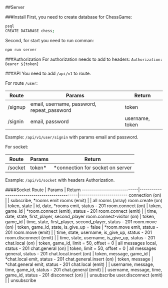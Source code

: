 ##Server 

###Install
First, you need to create database for ChessGame:
```sh
psql
CREATE DATABASE chess;
```

Second, for start you need to run comman:
```sh
npm run server
```



###Authorization
For authorization needs to add to headers:
`Authorization: Bearer ${token}`



###API
You need to add `/api/v1` to route.

For route `/user`:

Route   | Params                                        | Return
--------|-----------------------------------------------|------------------------
/signup | email, username, password, repeat_password    | token
/signin | email, password                               | username, token


Example: `/api/v1/user/signin` with params email and password.


For socket:

Route   | Params                                        | Return
--------|-----------------------------------------------|------------------------
/socket | token*                                        | *connection for socket on server

Example: `/api/v1/socket` with headers Authorization.


####Socket
Route                       | Params                                        | Return
----------------------------|-----------------------------------------------|------------------------
connection (on)             |                                               | subscribe, *rooms emit
rooms (emit)                |                                               | all rooms (array)
room.create (on)            | token, state                                  | id, date, *rooms emit, status - 201
room.connect (on)           | token, game_id                                | *room.connect (emit), status - 201
room.connect (emit)         |                                               | time, date, state, first_player, second_player
room.connect-visitor (on)   | token, game_id                                | time, state, first_player, second_player, status - 201
room.move (on)              | token, game_id, state, is_give_up = false     | *room.move emit, status - 201
room.move (emit)            |                                               | time, state, username, is_give_up, status - 201
room.disconnect (emit)      |                                               | time, state, username, is_give_up, status - 201
chat.local (on)             | token, game_id, limit = 50, offset = 0        | all messages local, status - 201
chat.general (on)           | token, limit = 50, offset = 0                 | all messages general, status - 201
chat.local.insert (on)      | token, message, game_id                       | *chat.local emit, status - 201
chat.general.insert (on)    | token, message                                | *chat.general emit, status - 201
chat.local (emit)           |                                               | username, message, time, game_id, status - 201
chat.general (emit)         |                                               | username, message, time, game_id, status - 201
disconnect (on)             |                                               | unsubscribe
user.disconnect (emit)      |                                               | unsubscribe

